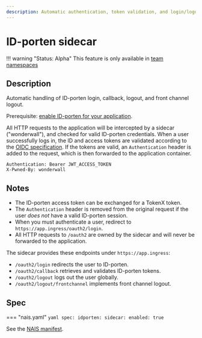 ```yaml
---
description: Automatic authentication, token validation, and login/logout for IDPorten
---
```


# ID-porten sidecar

!!! warning "Status: Alpha"
    This feature is only available in [team namespaces](../../../clusters/team-namespaces.md)

## Description

Automatic handling of ID-porten login, callback, logout, and front channel logout.

Prerequisite: [enable ID-porten for your application](README.md).

All HTTP requests to the application will be intercepted by a sidecar ("wonderwall"), and checked for valid ID-porten credentials.
When a user successfully logs in, the ID and access tokens are validated according to the
[OIDC specification](https://docs.digdir.no/oidc_guide_idporten.html).
If the tokens are valid, an `Authentication` header is added to the request, which is then forwarded to the application container.

```
Authentication: Bearer JWT_ACCESS_TOKEN
X-Pwned-By: wonderwall
```

## Notes

* The ID-porten access token can be exchanged for a TokenX token.
* The `Authentication` header is removed from the original request if the user _does not_ have a valid ID-porten session.
* When you must authenticate a user, redirect to `https://app.ingress/oauth2/login`.
* All HTTP requests to `/oauth2` are owned by the sidecar and will never be forwarded to the application.

The sidecar provides these endpoints under `https://app.ingress`:

* `/oauth2/login` redirects the user to ID-porten.
* `/oauth2/callback` retrieves and validates ID-porten tokens.
* `/oauth2/logout` logs out the user globally.
* `/oauth2/logout/frontchannel` implements front channel logout.

## Spec

=== "nais.yaml"
    ```yaml
    spec:
      idporten:
        sidecar:
          enabled: true
    ```

See the [NAIS manifest](../../../nais-application/application.md#idportensidecar).
